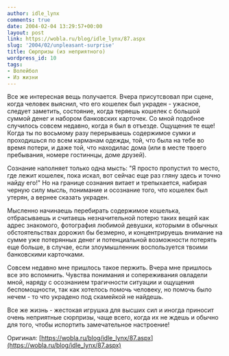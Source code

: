 ```yaml
---
author: idle_lynx
comments: true
date: 2004-02-04 13:29:57+00:00
layout: post
link: https://wobla.ru/blog/idle_lynx/87.aspx
slug: '2004/02/unpleasant-surprise'
title: Сюрпризы (из неприятного)
wordpress_id: 10
tags:
- Волейбол
- Из жизни
---
```


Все же интересная вещь получается. Вчера присутсвовал при сцене, когда человек выяснил, что его кошелек был украден - ужасное, следует заметить, состояние, когда теряешь кошелек с большой суммой денег и набором банковских карточек. Со мной подобное случилось совсем недавно, когда я был в отъезде. Ощущения те еще! Когда ты по восьмому разу перерываешь содержимое сумки и проходишься по всем карманам одежды, той, что была на тебе во время потери, и даже той, что находилас дома (или в месте твоего пребывания, номере гостиннцы, доме друзей).

Сознание наполняет только одна мысть: "Я просто пропустил то место, где лежит кошелек, пока искал, вот сейчас еще раз гляну здесь и точно найду его!" Но на границе сознания витает и трепыхается, набирая черную силу мысль, понимание и осознание того, что кошелек был утерян, а вернее сказать украден.

Мысленно начинаешь перебирать содержимое кошелька, отбрасываешь и считаешь незначительной потерю таких вещей как адрес знакомого, фотография любимой девушки, которыми в обычных обстоятельствах дорожил бы безмерно, и концентрируешь внимание на сумме уже потерянных денег и потенциальной возможности потерять еще больше, в случае, если злоумышленник воспользуется твоими банковскими карточками.

Совсем недавно мне пришлось такое пержить. Вчера мне пришлось все это вспомнить. Чувства понимания и сопереживания овладели мной, наряду с осознанием трагичности ситуации и ощущения беспомощности, так как хотелось помочь человеку, но помочь было нечем - то что украдено под скамейкой не найдешь.

Все же жизнь - жестокая игрушка для высших сил и иногда приносит очень неприятные сюрпризы, чаще всего, когда их не ждешь и обычно для того, чтобы испортить замечательное настроение!

Оригинал: [https://wobla.ru/blog/idle_lynx/87.aspx](https://wobla.ru/blog/idle_lynx/87.aspx)
